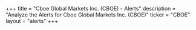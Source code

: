 +++
title = "Cboe Global Markets Inc. (CBOE) - Alerts"
description = "Analyze the Alerts for Cboe Global Markets Inc. (CBOE)"
ticker = "CBOE"
layout = "alerts"
+++

